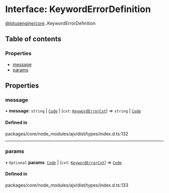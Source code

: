 # Interface: KeywordErrorDefinition

[@lotusengine/core](../wiki/@lotusengine.core).[<internal>](../wiki/@lotusengine.core.%3Cinternal%3E).KeywordErrorDefinition

## Table of contents

### Properties

- [message](../wiki/@lotusengine.core.%3Cinternal%3E.KeywordErrorDefinition#message)
- [params](../wiki/@lotusengine.core.%3Cinternal%3E.KeywordErrorDefinition#params)

## Properties

### message

• **message**: `string` \| [`Code`](../wiki/@lotusengine.core.%3Cinternal%3E#code) \| (`cxt`: [`KeywordErrorCxt`](../wiki/@lotusengine.core.%3Cinternal%3E.KeywordErrorCxt)) => `string` \| [`Code`](../wiki/@lotusengine.core.%3Cinternal%3E#code)

#### Defined in

packages/core/node_modules/ajv/dist/types/index.d.ts:132

___

### params

• `Optional` **params**: [`Code`](../wiki/@lotusengine.core.%3Cinternal%3E#code) \| (`cxt`: [`KeywordErrorCxt`](../wiki/@lotusengine.core.%3Cinternal%3E.KeywordErrorCxt)) => [`Code`](../wiki/@lotusengine.core.%3Cinternal%3E#code)

#### Defined in

packages/core/node_modules/ajv/dist/types/index.d.ts:133
